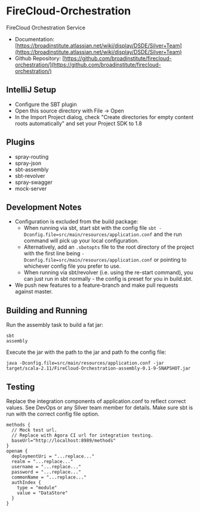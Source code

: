 # FireCloud-Orchestration
FireCloud Orchestration Service

* Documentation: [https://broadinstitute.atlassian.net/wiki/display/DSDE/Silver+Team](https://broadinstitute.atlassian.net/wiki/display/DSDE/Silver+Team)
* Github Repository: [https://github.com/broadinstitute/firecloud-orchestration/](https://github.com/broadinstitute/firecloud-orchestration/)

## IntelliJ Setup
* Configure the SBT plugin
* Open this source directory with File -> Open
* In the Import Project dialog, check "Create directories for empty content roots automatically" and set your Project SDK to 1.8

## Plugins
* spray-routing
* spray-json
* sbt-assembly
* sbt-revolver
* spray-swagger
* mock-server

## Development Notes
* Configuration is excluded from the build package:
    - When running via sbt, start sbt with the config file ```sbt -Dconfig.file=src/main/resources/application.conf``` and the run command will pick up your local configuration.
    - Alternatively, add an ```.sbotopts``` file to the root directory of the project with the first line being ```-Dconfig.file=src/main/resources/application.conf``` or pointing to whichever config file you prefer to use.
    - When running via sbt/revolver (i.e. using the re-start command), you can just run in sbt normally - the config is preset for you in build.sbt.
* We push new features to a feature-branch and make pull requests against master.

## Building and Running

Run the assembly task to build a fat jar:
```
sbt
assembly
```

Execute the jar with the path to the jar and path fo the config file:
```
java -Dconfig.file=src/main/resources/application.conf -jar target/scala-2.11/FireCloud-Orchestration-assembly-0.1-9-SNAPSHOT.jar
```

## Testing

Replace the integration components of application.conf to reflect correct values.
See DevOps or any Silver team member for details. Make sure sbt is run with the correct config file option.

    methods {
      // Mock test url. 
      // Replace with Agora CI url for integration testing.
      baseUrl="http://localhost:8989/methods"
    }
    openam {
	  deploymentUri = "...replace..."
	  realm = "...replace..."
	  username = "...replace..."
	  password = "...replace..."
	  commonName = "...replace..."
	  authIndex {
	    type = "module"
	    value = "DataStore"
	  }
    }
    
